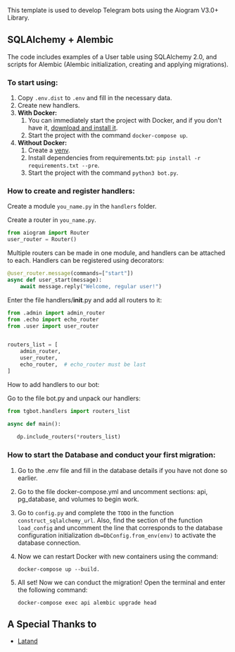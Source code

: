 
This template is used to develop Telegram bots using the Aiogram V3.0+ Library.

## SQLAlchemy + Alembic
The code includes examples of a User table using SQLAlchemy 2.0, and scripts for Alembic (Alembic initialization, creating and applying migrations).

### To start using:
1. Copy `.env.dist` to `.env` and fill in the necessary data.
2. Create new handlers.
3. **With Docker:**
   1. You can immediately start the project with Docker, and if you don't have it, [download and install it](https://docs.docker.com/get-docker/).
   2. Start the project with the command `docker-compose up`.
4. **Without Docker:**
   1. Create a [venv](https://docs.python.org/3/library/venv.html).
   2. Install dependencies from requirements.txt: `pip install -r requirements.txt --pre`.
   3. Start the project with the command `python3 bot.py`.

### How to create and register handlers:
Create a module `you_name.py` in the `handlers` folder.

Create a router in `you_name.py`.
```python
from aiogram import Router
user_router = Router()
```
Multiple routers can be made in one module, and handlers can be attached to each.
Handlers can be registered using decorators:

```python
@user_router.message(commands=["start"])
async def user_start(message):
    await message.reply("Welcome, regular user!")
```
Enter the file handlers/__init__.py and add all routers to it:

```python
from .admin import admin_router
from .echo import echo_router
from .user import user_router


routers_list = [
    admin_router,
    user_router,
    echo_router,  # echo_router must be last
]
```
How to add handlers to our bot:

Go to the file bot.py and unpack our handlers:

```python
from tgbot.handlers import routers_list

async def main():
   
   dp.include_routers(*routers_list)

```

### How to start the Database and conduct your first migration:

1. Go to the .env file and fill in the database details if you have not done so earlier.

2. Go to the file docker-compose.yml and uncomment sections: api, pg_database, and volumes to begin work.

3. Go to `config.py` and complete the `TODO` in the function `construct_sqlalchemy_url`. Also, find the section of the function `load_config` and uncomment the line that corresponds to the database configuration initialization `db=DbConfig.from_env(env)` to activate the database connection.

4. Now we can restart Docker with new containers using the command:

    `docker-compose up --build.`

5. All set! Now we can conduct the migration! Open the terminal and enter the following command:

    `docker-compose exec api alembic upgrade head`

## A Special Thanks to

- [Latand](https://github.com/Latand)